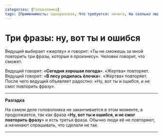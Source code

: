 ```yaml
---
categories: [Головоломка]
tags: [Применимость: одноразовая, Что требуется: ничего, На сколько людей рассчитано: от 2, Подвижность: нет]
---
```


# Три фразы: ну, вот ты и ошибся

Ведущий выбирает «жертву» и говорит: «Ты не сможешь за мной повторить три фразы, которые я произнесу». Человек говорит, что сможет.

Ведущий говорит: «**Сегодня хорошая погода**». «Жертва» повторяет. Ведущий говорит: «**В лесу родилась ёлочка**». «Жертва» повторяет. После чего ведущий объявляет радостно: «Ну, вот ты и ошибся, и не смог повторить фразу».

---

**Разгадка** <!-- !details -->

На самом деле головоломка не заканчивается в этом моменте, а продолжается, так как фраза «**Ну, вот ты и ошибся, и не смог повторить фразу**» и есть третья фраза. Обычно люди её не повторяют, а начинают спрашивать, что сделали не так.

---
